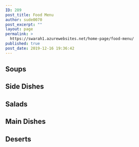 ```yaml
---
ID: 289
post_title: Food Menu
author: sude0070
post_excerpt: ""
layout: page
permalink: >
  https://swarah1.azurewebsites.net/home-page/food-menu/
published: true
post_date: 2019-12-16 19:36:42
---
```

<!-- wp:group -->
<div class="wp-block-group"><div class="wp-block-group__inner-container"><!-- wp:heading -->
<h2>Soups </h2>
<!-- /wp:heading --></div></div>
<!-- /wp:group -->

<!-- wp:woocommerce/product-category {"categories":[22],"align":"wide"} /-->

<!-- wp:heading -->
<h2>Side Dishes</h2>
<!-- /wp:heading -->

<!-- wp:woocommerce/product-category {"categories":[23],"align":"wide"} /-->

<!-- wp:heading -->
<h2>Salads</h2>
<!-- /wp:heading -->

<!-- wp:woocommerce/product-category {"categories":[25]} /-->

<!-- wp:heading -->
<h2>Main Dishes</h2>
<!-- /wp:heading -->

<!-- wp:woocommerce/product-category {"categories":[24],"align":"wide"} /-->

<!-- wp:woocommerce/product-category {"categories":[26]} /-->

<!-- wp:heading -->
<h2>Deserts</h2>
<!-- /wp:heading -->

<!-- wp:woocommerce/product-category {"categories":[27],"align":"wide"} /-->